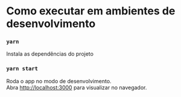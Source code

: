 # Como executar em ambientes de desenvolvimento

### `yarn`

Instala as dependências do projeto

### `yarn start`

Roda o app no modo de desenvolvimento.\
Abra [http://localhost:3000](http://localhost:3000) para visualizar no navegador.
